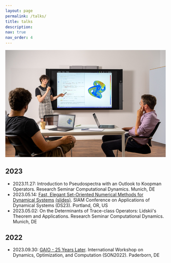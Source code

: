 ```yaml
---
layout: page
permalink: /talks/
title: talks
description: 
nav: true
nav_order: 4
---
```


![](../assets/img/talk.jpg)

## 2023

- 2023.11.27: Introduction to Pseudospectra with an Outlook to Koopman Operators. Research Seminar Computational Dynamics. Munich, DE
- 2023.05.14: [Fast, Elegant Set-Oriented Numerical Methods for Dynamical Systems](https://meetings.siam.org/sess/dsp_talk.cfm?p=132588) [(slides)](https://github.com/April-Hannah-Lena/talk_GAIO.jl/blob/main/GAIO_on_julia_1.9.pdf). SIAM Conference on Applications of Dynamical Systems (DS23). Portland, OR, US
- 2023.05.02: On the Determinants of Trace-class Operators: Lidskii's Theorem and Applications. Research Seminar Computational Dynamics. Munich, DE

## 2022
- 2023.09.30: [GAIO - 25 Years Later](https://sites.google.com/view/son-2020/home/program?authuser=0). International Workshop on Dynamics, Optimization, and Computation (SON2022). Paderborn, DE
